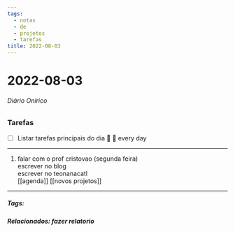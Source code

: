 ```yaml
---
tags:
  - notas
  - de
  - projetos
  - tarefas
title: 2022-08-03  
---
```


# 2022-08-03  

###### Diário Onírico

### Tarefas

- [ ] Listar tarefas principais do dia 🔼 🔁 every day
---

1. falar com o prof cristovao (segunda feira)  
escrever no blog  
escrever no teonanacatl  
[[agenda]] [[novos projetos]]

---

##### Tags:

##### Relacionados: fazer relatorio
